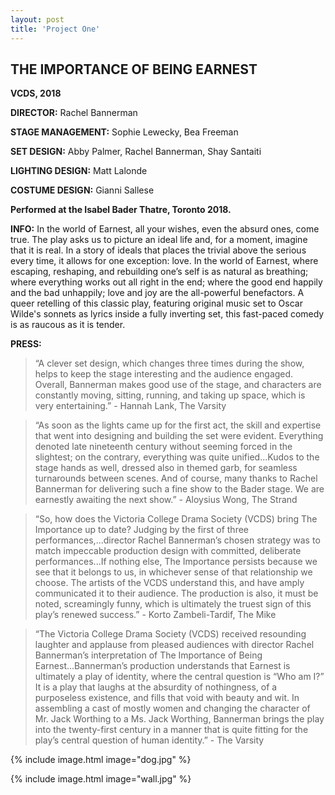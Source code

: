 ```yaml
---
layout: post
title: 'Project One'
---
```

## THE IMPORTANCE OF BEING EARNEST

**VCDS, 2018**

**DIRECTOR:** Rachel Bannerman

**STAGE MANAGEMENT:** Sophie Lewecky, Bea Freeman

**SET DESIGN:** Abby Palmer, Rachel Bannerman, Shay Santaiti

**LIGHTING DESIGN:** Matt Lalonde

**COSTUME DESIGN:** Gianni Sallese

**Performed at the Isabel Bader Thatre, Toronto 2018.**

**INFO:**
In the world of Earnest, all your wishes, even the absurd ones, come true. The play asks us to picture an ideal life and, for a moment, imagine that it is real. In a story of ideals that places the trivial above the serious every time, it allows for one exception: love. In the world of Earnest, where escaping, reshaping, and rebuilding one’s self is as natural as breathing; where everything works out all right in the end; where the good end happily and the bad unhappily; love and joy are the all-powerful benefactors. A queer retelling of this classic play, featuring original music set to Oscar Wilde's sonnets as lyrics inside a fully inverting set, this fast-paced comedy is as raucous as it is tender. 

**PRESS:**
> “A clever set design, which changes three times during the show, helps to keep the stage interesting and the audience engaged. Overall, Bannerman makes good use of the stage, and characters are constantly moving, sitting, running, and taking up space, which is very entertaining.” - Hannah Lank, The Varsity 

> “As soon as the lights came up for the first act, the skill and expertise that went into designing and building the set were evident. Everything denoted late nineteenth century without seeming forced in the slightest; on the contrary, everything was quite unified...Kudos to the stage hands as well, dressed also in themed garb, for seamless turnarounds between scenes. And of course, many thanks to Rachel Bannerman for delivering such a fine show to the Bader stage. We are earnestly awaiting the next show.” - Aloysius Wong, The Strand 

> “So, how does the Victoria College Drama Society (VCDS) bring The Importance up to date? Judging by the first of three performances,...director Rachel Bannerman’s chosen strategy was to match impeccable production design with committed, deliberate performances...If nothing else, The Importance persists because we see that it belongs to us, in whichever sense of that relationship we choose. The artists of the VCDS understand this, and have amply communicated it to their audience. The production is also, it must be noted, screamingly funny, which is ultimately the truest sign of this play’s renewed success.” - Korto Zambeli-Tardif, The Mike 

> “The Victoria College Drama Society (VCDS) received resounding laughter and applause from pleased audiences with director Rachel Bannerman’s interpretation of The Importance of Being Earnest...Bannerman’s production understands that Earnest is ultimately a play of identity, where the central question is “Who am I?” It is a play that laughs at the absurdity of nothingness, of a purposeless existence, and fills that void with beauty and wit. In assembling a cast of mostly women and changing the character of Mr. Jack Worthing to a Ms. Jack Worthing, Bannerman brings the play into the twenty-first century in a manner that is quite fitting for the play’s central question of human identity.” - The Varsity


{% include image.html image="dog.jpg" %}

{% include image.html image="wall.jpg" %}

